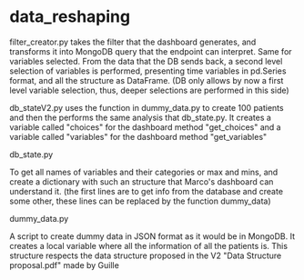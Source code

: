 # data_reshaping

filter_creator.py
takes the filter that the dashboard generates, and transforms it into MongoDB query
that the endpoint can interpret.
Same for variables selected.
From the data that the DB sends back, a second level selection of variables is performed,
presenting time variables in pd.Series format, and all the structure as DataFrame.
(DB only allows by now a first level variable selection, thus, deeper selections are performed 
in this side)


db_stateV2.py
uses the function in dummy_data.py to create 100 patients and then 
the performs the same analysis that db_state.py.
It creates a variable called "choices" for the dashboard method
"get_choices" and a variable called "variables" for the dashboard method
"get_variables"



db_state.py

To get all names of variables and their categories or max and mins, and
create a dictionary with such an structure that Marco's dashboard can
understand it.
(the first lines are to get info from the database and create some other,
these lines can be replaced by the function dummy_data)


dummy_data.py

A script to create dummy data in JSON format as it would be in MongoDB.
It creates a local variable where all the information of all the patients
is. This structure respects the data structure proposed in the V2 "Data
Structure proposal.pdf" made by Guille
